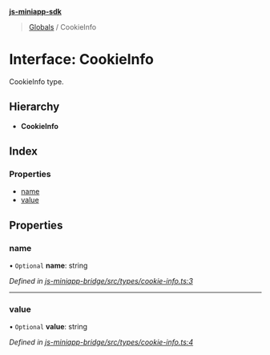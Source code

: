 **[js-miniapp-sdk](../README.md)**

> [Globals](../README.md) / CookieInfo

# Interface: CookieInfo

CookieInfo type.

## Hierarchy

* **CookieInfo**

## Index

### Properties

* [name](cookieinfo.md#name)
* [value](cookieinfo.md#value)

## Properties

### name

• `Optional` **name**: string

*Defined in [js-miniapp-bridge/src/types/cookie-info.ts:3](https://github.com/rakutentech/js-miniapp/blob/acdf92c/js-miniapp-bridge/src/types/cookie-info.ts#L3)*

___

### value

• `Optional` **value**: string

*Defined in [js-miniapp-bridge/src/types/cookie-info.ts:4](https://github.com/rakutentech/js-miniapp/blob/acdf92c/js-miniapp-bridge/src/types/cookie-info.ts#L4)*

